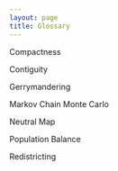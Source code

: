 ```yaml
---
layout: page
title: Glossary
---
```


Compactness

Contiguity

Gerrymandering

Markov Chain Monte Carlo

Neutral Map 

Population Balance

Redistricting


